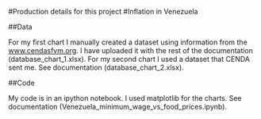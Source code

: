 #Production details for this project
#Inflation in Venezuela

##Data

For my first chart I manually created a dataset using information from the www.cendasfvm.org. I have uploaded it with the rest of the documentation (database_chart_1.xlsx).
For my second chart I used a dataset that CENDA sent me. See documentation (database_chart_2.xlsx).

##Code

My code is in an ipython notebook. I used matplotlib for the charts. See documentation (Venezuela_minimum_wage_vs_food_prices.ipynb).

